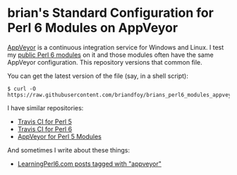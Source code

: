# brian's Standard Configuration for Perl 6 Modules on AppVeyor

[AppVeyor](https://www.appveyor.com) is a continuous integration service for Windows and Linux. I test my [public Perl 6 modules](https://github.com/briandfoy) on it and those modules often have the same AppVeyor configuration. This repository versions that common file.

You can get the latest version of the file (say, in a shell script):

	$ curl -O https://raw.githubusercontent.com/briandfoy/brians_perl6_modules_appveyor_config/master/.appveyor.yml

I have similar repositories:

* [Travis CI for Perl 5](https://github.com/briandfoy/brians_perl_modules_travis_config)
* [Travis CI for Perl 6](https://github.com/briandfoy/brians_perl6_modules_travis_config)
* [AppVeyor for Perl 5 Modules](https://github.com/briandfoy/brians_perl_modules_appveyor_config)

And sometimes I write about these things:

* [LearningPerl6.com posts tagged with "appveyor"](https://www.learningperl6.com/tag/appveyor/)
